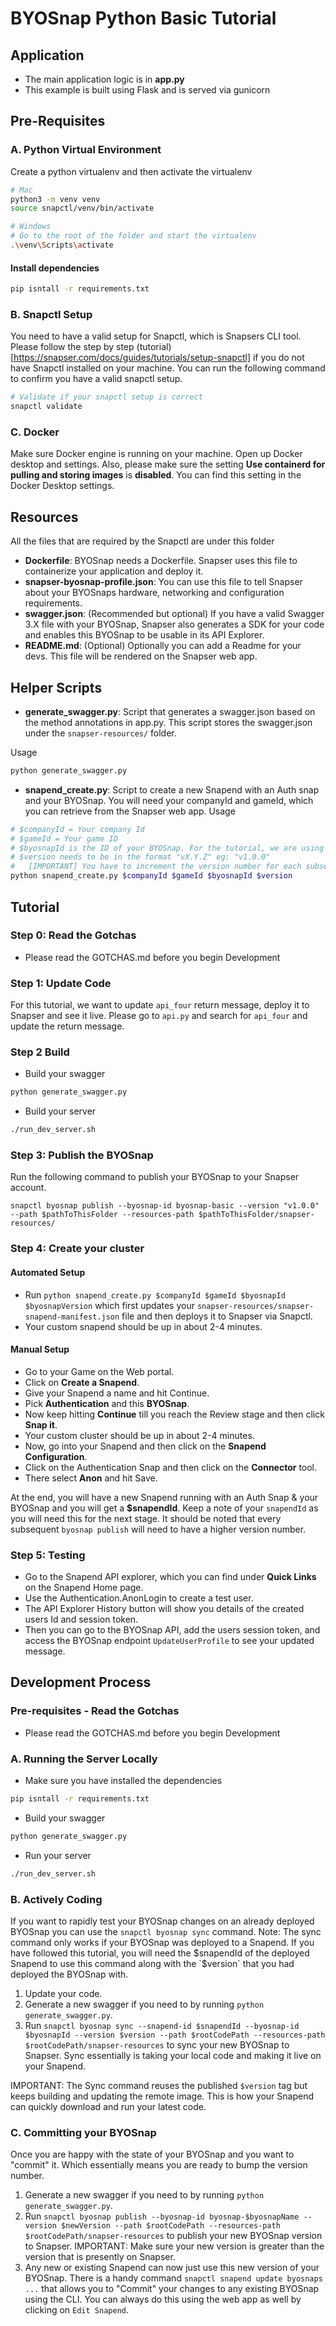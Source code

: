# BYOSnap Python Basic Tutorial

## Application
- The main application logic is in **app.py**
- This example is built using Flask and is served via gunicorn

## Pre-Requisites

### A. Python Virtual Environment
Create a python virtualenv and then activate the virtualenv
```bash
# Mac
python3 -m venv venv
source snapctl/venv/bin/activate
```
```bash
# Windows
# Go to the root of the folder and start the virtualenv
.\venv\Scripts\activate
```
#### Install dependencies
```bash
pip isntall -r requirements.txt
```

### B. Snapctl Setup
You need to have a valid setup for Snapctl, which is Snapsers CLI tool. Please follow the step by step (tutorial)[https://snapser.com/docs/guides/tutorials/setup-snapctl] if you do not have Snapctl installed on your machine. You can run the following command to confirm you have a valid snapctl setup.

```bash
# Validate if your snapctl setup is correct
snapctl validate
```

### C. Docker
Make sure Docker engine is running on your machine. Open up Docker desktop and settings. Also, please make sure the setting **Use containerd for pulling and storing images** is **disabled**. You can find this setting in the Docker Desktop settings.

## Resources
All the files that are required by the Snapctl are under this folder
- **Dockerfile**: BYOSnap needs a Dockerfile. Snapser uses this file to containerize your application and deploy it.
- **snapser-byosnap-profile.json**: You can use this file to tell Snapser about your BYOSnaps hardware, networking and configuration requirements.
- **swagger.json**: (Recommended but optional) If you have a valid Swagger 3.X file with your BYOSnap, Snapser also
  generates a SDK for your code and enables this BYOSnap to be usable in its API Explorer.
- **README.md**: (Optional) Optionally you can add a Readme for your devs. This file will be rendered on the Snapser web app.


## Helper Scripts
- **generate_swagger.py**: Script that generates a swagger.json based on the method annotations in app.py. This script stores the swagger.json under the `snapser-resources/` folder.

Usage
```bash
python generate_swagger.py
```

- **snapend_create.py**: Script to create a new Snapend with an Auth snap and your BYOSnap. You will need your companyId and gameId, which you can retrieve from the Snapser web app.
Usage
```bash
# $companyId = Your company Id
# $gameId = Your game ID
# $byosnapId is the ID of your BYOSnap. For the tutorial, we are using `byosnap-basic`
# $version needs to be in the format "vX.Y.Z" eg: "v1.0.0"
#   [IMPORTANT] You have to increment the version number for each subsequent publish
python snapend_create.py $companyId $gameId $byosnapId $version
```

## Tutorial
### Step 0: Read the Gotchas
- Please read the GOTCHAS.md before you begin Development

### Step 1: Update Code
For this tutorial, we want to update `api_four` return message, deploy it to Snapser and see it live. Please go to `api.py` and search for `api_four` and update the return message.

### Step 2 Build
- Build your swagger
```bash
python generate_swagger.py
```
- Build your server
```bash
./run_dev_server.sh
```

### Step 3: Publish the BYOSnap
Run the following command to publish your BYOSnap to your Snapser account.
```
snapctl byosnap publish --byosnap-id byosnap-basic --version "v1.0.0" --path $pathToThisFolder --resources-path $pathToThisFolder/snapser-resources/
```

### Step 4: Create your cluster
#### Automated Setup
- Run `python snapend_create.py $companyId $gameId $byosnapId $byosnapVersion` which first updates your `snapser-resources/snapser-snapend-manifest.json` file and then deploys it to Snapser via Snapctl.
- Your custom snapend should be up in about 2-4 minutes.

#### Manual Setup
- Go to your Game on the Web portal.
- Click on **Create a Snapend**.
- Give your Snapend a name and hit Continue.
- Pick **Authentication** and this **BYOSnap**.
- Now keep hitting **Continue** till you reach the Review stage and then click **Snap it**.
- Your custom cluster should be up in about 2-4 minutes.
- Now, go into your Snapend and then click on the **Snapend Configuration**.
- Click on the Authentication Snap and then click on the **Connector** tool.
- There select **Anon** and hit Save.

At the end, you will have a new Snapend running with an Auth Snap & your BYOSnap and you will get a **$snapendId**. Keep a note of your `snapendId` as you will need this for the next stage. It should be noted that every subsequent `byosnap publish` will need to have a higher version number.

### Step 5: Testing
- Go to the Snapend API explorer, which you can find under **Quick Links** on the Snapend Home page.
- Use the Authentication.AnonLogin to create a test user.
- The API Explorer History button will show you details of the created users Id and session token.
- Then you can go to the BYOSnap API, add the users session token, and access the BYOSnap endpoint `UpdateUserProfile` to see your updated message.

## Development Process
### Pre-requisites - Read the Gotchas
- Please read the GOTCHAS.md before you begin Development

### A. Running the Server Locally
- Make sure you have installed the dependencies
```bash
pip isntall -r requirements.txt
```
- Build your swagger
```bash
python generate_swagger.py
```
- Run your server
```bash
./run_dev_server.sh
```

### B. Actively Coding
If you want to rapidly test your BYOSnap changes on an already deployed BYOSnap you can use the `snapctl byosnap sync` command. Note: The sync command only works if your BYOSnap was deployed to a Snapend. If you have followed this tutorial, you will need the $snapendId of the deployed Snapend to use this command along with the `$version` that you had deployed the BYOSnap with.

1. Update your code.
2. Generate a new swagger if you need to by running `python generate_swagger.py`.
3. Run `snapctl byosnap sync --snapend-id $snapendId --byosnap-id $byosnapId --version $version --path $rootCodePath --resources-path $rootCodePath/snapser-resources` to sync your new BYOSnap to Snapser. Sync essentially is taking your local code and making it live on your Snapend.

IMPORTANT: The Sync command reuses the published `$version` tag but keeps building and updating the remote image. This is how your Snapend can quickly download and run your latest code.

### C. Committing your BYOSnap
Once you are happy with the state of your BYOSnap and you want to "commit" it. Which essentially means you are ready to bump the version number.

1. Generate a new swagger if you need to by running `python generate_swagger.py`.
2. Run `snapctl byosnap publish --byosnap-id byosnap-$byosnapName --version $newVersion --path $rootCodePath --resources-path $rootCodePath/snapser-resources` to publish your new BYOSnap version to Snapser. IMPORTANT: Make sure your new version is greater than the version that is presently on Snapser.
3. Any new or existing Snapend can now just use this new version of your BYOSnap. There is a handy command `snapctl snapend update byosnaps ...` that allows you to "Commit" your changes to any existing BYOSnap using the CLI. You can always do this using the web app as well by clicking on `Edit Snapend`.
